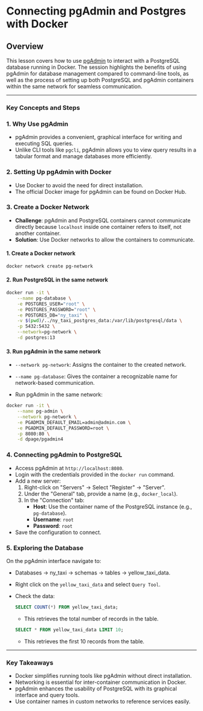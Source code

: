 # Connecting pgAdmin and Postgres with Docker

## Overview

This lesson covers how to use [pgAdmin](https://www.pgadmin.org/) to interact with a PostgreSQL database running in Docker. The session highlights the benefits of using pgAdmin for database management compared to command-line tools, as well as the process of setting up both PostgreSQL and pgAdmin containers within the same network for seamless communication.

---

### Key Concepts and Steps

### 1. **Why Use pgAdmin**

- pgAdmin provides a convenient, graphical interface for writing and executing SQL queries.
- Unlike CLI tools like `pgcli`, pgAdmin allows you to view query results in a tabular format and manage databases more efficiently.

### 2. **Setting Up pgAdmin with Docker**

- Use Docker to avoid the need for direct installation.
- The official Docker image for pgAdmin can be found on Docker Hub.

### 3. **Create a Docker Network**

- **Challenge**: pgAdmin and PostgreSQL containers cannot communicate directly because `localhost` inside one container refers to itself, not another container.
- **Solution**: Use Docker networks to allow the containers to communicate.

#### 1. Create a Docker network

```bash
docker network create pg-network
```

#### 2. Run PostgreSQL in the same network

```bash
docker run -it \
    --name pg-database \
    -e POSTGRES_USER="root" \
    -e POSTGRES_PASSWORD="root" \
    -e POSTGRES_DB="ny_taxi" \
    -v $(pwd)/../ny_taxi_postgres_data:/var/lib/postgresql/data \
    -p 5432:5432 \
    --network=pg-network \
    -d postgres:13
```

#### 3. Run pgAdmin in the same network

- `--network pg-network`: Assigns the container to the created network.
- `--name pg-database`: Gives the container a recognizable name for network-based communication.

- Run pgAdmin in the same network:

```bash
docker run -it \
    --name pg-admin \
    --network pg-network \
    -e PGADMIN_DEFAULT_EMAIL=admin@admin.com \
    -e PGADMIN_DEFAULT_PASSWORD=root \
    -p 8080:80 \
    -d dpage/pgadmin4
```

### 4. **Connecting pgAdmin to PostgreSQL**

- Access pgAdmin at `http://localhost:8080`.
- Login with the credentials provided in the `docker run` command.
- Add a new server:
  1.  Right-click on "Servers" → Select "Register" → "Server".
  2.  Under the "General" tab, provide a name (e.g., `docker_local`).
  3.  In the "Connection" tab:
      - **Host**: Use the container name of the PostgreSQL instance (e.g., `pg-database`).
      - **Username**: `root`
      - **Password**: `root`
- Save the configuration to connect.

### 5. **Exploring the Database**

On the pgAdmin interface navigate to:

- Databases → ny_taxi → schemas → tables → yellow_taxi_data.
- Right click on the `yellow_taxi_data` and select `Query Tool`.
- Check the data:

  ```sql
  SELECT COUNT(*) FROM yellow_taxi_data;
  ```

  - This retrieves the total number of records in the table.

  ```sql
  SELECT * FROM yellow_taxi_data LIMIT 10;
  ```

  - This retrieves the first 10 records from the table.

---

### Key Takeaways

- Docker simplifies running tools like pgAdmin without direct installation.
- Networking is essential for inter-container communication in Docker.
- pgAdmin enhances the usability of PostgreSQL with its graphical interface and query tools.
- Use container names in custom networks to reference services easily.
